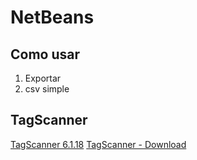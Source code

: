 # NetBeans

## Como usar

1. Exportar
2. csv simple

## TagScanner
[TagScanner 6.1.18](https://www.xdlab.ru/en/index.htm)
[TagScanner - Download](https://www.xdlab.ru/en/download.htm)
